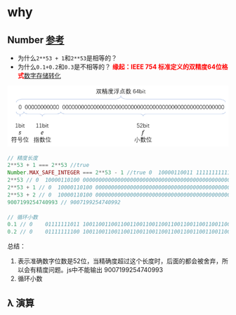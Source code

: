 # why
## Number [参考](https://segmentfault.com/a/1190000008268668)
- 为什么`2**53 + 1`和`2**53`是相等的？
- 为什么`0.1+0.2`和`0.3`是不相等的？
<span style="color:red;font-weight: bold;">缘起：IEEE 754 标准定义的双精度64位格式</span>[数字存储转化](http://www.binaryconvert.com/result_double.html)

![bVIRcL?w=1406&amp;h=387](_v_images/20191113102432046_107530703.png)


```js
// 精度长度
2**53 + 1 === 2**53 //true
Number.MAX_SAFE_INTEGER === 2**53 - 1 //true 0	10000110011	1111111111111111111111111111111111111111111111111111
2**53 // 0	10000110100	0000000000000000000000000000000000000000000000000000
2**53 + 1 // 0	10000110100	0000000000000000000000000000000000000000000000000000 1
2**53 + 2 // 0	10000110100	0000000000000000000000000000000000000000000000000001 0
9007199254740993 // 9007199254740992

// 循环小数
0.1 // 0	01111111011	1001100110011001100110011001100110011001100110011010
0.2 // 0	01111111100	1001100110011001100110011001100110011001100110011010

```
总结：
1. 表示准确数字位数是52位，当精确度超过这个长度时，后面的都会被舍弃，所以会有精度问题。js中不能输出 9007199254740993
2. 循环小数

## λ 演算

